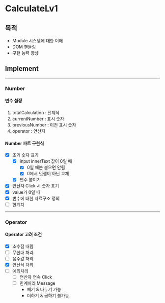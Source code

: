 # CalculateLv1

## 목적

- Module 시스템에 대한 이해
- DOM 핸들링
- 구현 능력 향상

## Implement

------------------

### Number

#### 변수 설정

1. totalCalculation : 전체식
2. currentNumber : 표시 숫자
3. previousNumber : 이전 표시 숫자
4. operator : 연산자

#### Number 파트 구현식

- [x] 초기 숫자 표기
  - [x] input innerText 값이 0일 때
    - [x] 0일 때는 붙으면 안됨
    - [x] 0에서 덧셈이 아닌 교체
  - [x] 변수 붙이기 
- [x] 연산자 Click 시 숫자 표기
- [x] value가 0일 때
- [x] 변수에 대한 자료구조 정의
- [ ] 한계치

------------------

### Operator

#### Operator 고려 조건

- [x] 소수점 내림
- [ ] 무한대 처리
- [ ] 음수값 처리
- [x] 연산식 처리
- [ ] 예외처리
  - [ ] 연산자 연속 Click
  - [ ] 한계처리 Message
    - 빼기 & 나누기 가능
    - 더하기 & 곱하기 불가능
  